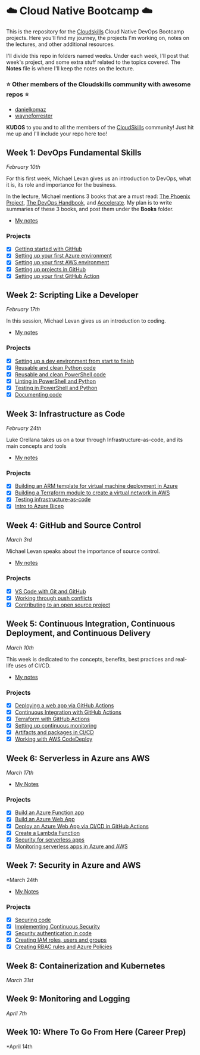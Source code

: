 # :cloud: Cloud Native Bootcamp :cloud:

This is the repository for the [Cloudskills](https://cloudskills.io/) Cloud Native DevOps Bootcamp projects. Here you'll find my journey, the projects I'm working on, notes on the lectures, and other additional resources.

I'll divide this repo in folders named weeks. Under each week, I'll post that week's project, and some extra stuff related to the topics covered. The **Notes** file is where I'll keep the notes on the lecture.

### :star: Other members of the Cloudskills community with awesome repos :star:

- [danielkomaz](https://github.com/danielkomaz/cloudskillsbootcamp)
- [wayneforrester](https://github.com/wayneforrester/cloudskills-cloudnative-devops-bootcamp)

**KUDOS** to you and to all the members of the [CloudSkills](https://github.com/cloudskills) community! Just hit me up and I'll include your repo here too!

## Week 1: DevOps Fundamental Skills

*February 10th*

For this first week, Michael Levan gives us an introduction to DevOps, what it is, its role and importance for the business.

In the lecture, Michael mentions 3 books that are a must read: [The Phoenix Project](https://itrevolution.com/the-phoenix-project/), [The DevOps Handbook](https://itrevolution.com/book/the-devops-handbook/), and [Accelerate](https://itrevolution.com/book/accelerate/). My plan is to write summaries of these 3 books, and post them under the **Books** folder.

- [My notes](Week1/Notes_week1.md)

### Projects

- [x] [Getting started with GitHub](Week1/1_GitHub_Getting_Started.md)
- [x] [Setting up your first Azure environment](Week1/2_SettingUp_Azure.md)
- [x] [Setting up your first AWS environment](Week1/3_SettingUp_AWS.md)
- [x] [Setting up projects in GitHub](Week1/4_GitHub_Projects.md)
- [x] [Setting up your first GitHub Action](Week1/5_First_GitHub_Action.md)

## Week 2: Scripting Like a Developer

*February 17th*

In this session, Michael Levan gives us an introduction to coding.

- [My notes](Week2/Notes_week2.md)

### Projects

- [x] [Setting up a dev environment from start to finish](Week2/1_dev_environment.md)
- [x] [Reusable and clean Python code](Week2/2_Reusable_clean_Python.md)
- [x] [Reusable and clean PowerShell code](Week2/3_Reusable_PowerShell_code.md)
- [x] [Linting in PowerShell and Python](Week2/4_Linting_PowerShell_Python.md)
- [x] [Testing in PowerShell and Python](Week2/5_Testing_PowerShell_Python.md)
- [x] [Documenting code](Week2/6_Documenting_code.md)

## Week 3: Infrastructure as Code

*February 24th*

Luke Orellana takes us on a tour through Infrastructure-as-code, and its main concepts and tools

- [My notes](Week3/Notes_week3.md)

### Projects

- [x] [Building an ARM template for virtual machine deployment in Azure](Week3/1_ARM_template_VM_Azure.md)
- [x] [Building a Terraform module to create a virtual network in AWS](Week3/2_Terraform_module_vnet_aws.md)
- [x] [Testing infrastructure-as-code](Week3/3_Testing_IaC.md)
- [x] [Intro to Azure Bicep](Week3/4_Intro_Azure_Bicep.md)

## Week 4: GitHub and Source Control

*March 3rd*

Michael Levan speaks about the importance of source control.

- [My notes](Week4/Notes_week4.md)

### Projects

- [x] [VS Code with Git and GitHub](Week4/1_VSCode_Git_GitHub.md)
- [x] [Working through push conflicts](Week4/2_Working_Push_Conflicts.md)
- [x] [Contributing to an open source project](Week4/3_Contributing_Open_Source.md)

## Week 5: Continuous Integration, Continuous Deployment, and Continuous Delivery

*March 10th*

This week is dedicated to the concepts, benefits, best practices and real-life uses of CI/CD.

- [My notes](Week5/Notes_week5.md)

### Projects

- [x] [Deploying a web app via GitHub Actions](Week5/1_Deploy_Web_App_GitHubActions.md)
- [x] [Continuous Integration with GitHub Actions](Week5/2_CI_GitHubActions.md)
- [x] [Terraform with GitHub Actions](Week5/3_Terraform_GitHubActions.md)
- [x] [Setting up continuous monitoring](Week5/4_Setting_Up_Continuous_Monitoring.md)
- [x] [Artifacts and packages in CI/CD](Week5/5_Artifacts_Packages_CICD.md)
- [x] [Working with AWS CodeDeploy](Week5/6_Working_AWS_CodeDeploy.md)

## Week 6: Serverless in Azure ans AWS

*March 17th*

- [My Notes](Week6/Notes_week6.md)

### Projects

- [x] [Build an Azure Function app](Week6/1_Azure_Function.md)
- [x] [Build an Azure Web App](Week6/2_Azure_WebApp.md)
- [x] [Deploy an Azure Web App via CI/CD in GitHub Actions](Week6/3_Azure_WebApp_CICD_GitHubActions.md)
- [x] [Create a Lambda Function](Week6/4_Lambda_Function.md)
- [x] [Security for serverless apps](Week6/5_Security_Serverless.md)
- [x] [Monitoring serverless apps in Azure and AWS](Week6/6_Monitoring_Serverless.md)

## Week 7: Security in Azure and AWS

*March 24th

- [My Notes](Week7/Notes_Week7.md)

### Projects

- [x] [Securing code](Week7/1_Securing_Code.md)
- [x] [Implementing Continuous Security](Week7/2_Continuous_Security.md)
- [x] [Security authentication in code](Week7/3_Security_Authentication.md)
- [x] [Creating IAM roles, users and groups](Week7/4_IAM_Roles.md)
- [x] [Creating RBAC rules and Azure Policies](Week7/5_RBAC_Policies.md)

## Week 8: Containerization and Kubernetes

*March 31st*

## Week 9: Monitoring and Logging

*April 7th*

## Week 10: Where To Go From Here (Career Prep)

*April 14th
